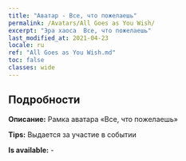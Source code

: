 ```yaml
---
title: "Аватар - Все, что пожелаешь"
permalink: /Avatars/All Goes as You Wish/
excerpt: "Эра хаоса  Все, что пожелаешь"
last_modified_at: 2021-04-23
locale: ru
ref: "All Goes as You Wish.md"
toc: false
classes: wide
---
```

## Подробности

 **Описание:** Рамка аватара «Все, что пожелаешь» 

 **Tips:** Выдается за участие в событии 

 **Is available:**  - 

